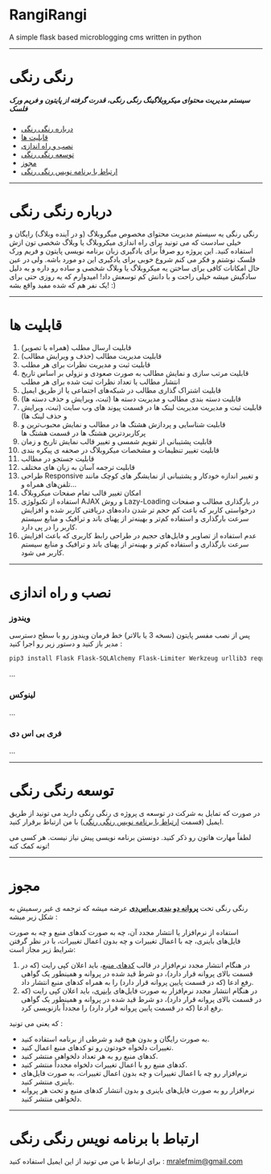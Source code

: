 # RangiRangi

A simple flask based microblogging cms written in python

---

# رنگی رنگی

##### سیستم مدیریت محتوای میکروبلاگینگ رنگی رنگی، قدرت گرفته از پایتون و فریم ورک فلسک



- [درباره رنگی رنگی](#درباره-رنگی-رنگی)
- [قابلیت ها](#قابلیت-ها)
- [نصب و راه اندازی](#نصب-و-راه-اندازی)
- [توسعه رنگی رنگی](#توسعه-رنگی-رنگی)
- [مجوز](#مجوز)
- [ارتباط با برنامه نویس رنگی رنگی](#ارتباط-با-برنامه-نویس-رنگی-رنگی)



---

# درباره رنگی رنگی

رنگی رنگی یه سیستم مدیریت محتوای مخصوص میگروبلاگ (و در آینده وبلاگ) رایگان و خیلی سادست که می تونید برای راه اندازی میکروبلاگ یا وبلاگ شخصی تون ازش استفاده کنید. این پروژه رو صرفاً برای یادگیری زبان برنامه نویسی پایتون و فریم ورک فلسک نوشتم و فکر می کنم شروع خوبی برای یادگیری این دو مورد باشه. ولی در عین حال امکانات کافی برای ساختن یه میکروبلاگ یا وبلاگ شخصی و ساده رو داره و به دلیل سادگیش میشه خیلی راحت و با دانش کم توسعش داد! امیدوارم که یه روزی حتی برای یک نفر هم که شده مفید واقع بشه! :)

---

# قابلیت ها

1. قابلیت ارسال مطلب (همراه با تصویر)
2. قابلیت مدیریت مطالب (حذف و ویرایش مطالب)
3. قابلیت ثبت و مدیریت نظرات برای هر مطلب
4. قابلیت مرتب سازی و نمایش مطالب به صورت صعودی و نزولی بر اساس تاریخ انتشار مطالب یا تعداد نظرات ثبت شده برای هر مطلب
5. قابلیت اشتراک گذاری مطالب در شبکه‌های اجتماعی یا از طریق ایمیل
6. قابلیت دسته بندی مطالب و مدیریت دسته ها (ثبت، ویرایش و حذف دسته ها)
7. قابلیت ثبت و مدیریت مدیریت لینک ها در قسمت پیوند های وب سایت (ثبت، ویرایش و حذف لینک ها)
8. قابلیت شناسایی و پردازش هشتگ ها در مطالب و نمایش محبوب‌ترین و پرکاربردترین هشتگ ها در قسمت هشتگ ها
9. قابلیت پشتیبانی از تقویم شمسی و تغییر قالب نمایش تاریخ و زمان
10. قابلیت تغییر تنظیمات و مشخصات میکروبلاگ در صحفه ی پیکره بندی
11. قابلیت جستجو در مطالب
12. قابلیت ترجمه آسان به زبان های مختلف
14. طراحی Responsive و تغییر اندازه خودکار و پشتیبانی از نمایشگر های کوچک مانند تلفن‌های همراه و...
15. امکان تغییر قالب تمام صفحات میکروبلاگ
16. استفاده از تکنولوژی AJAX و روش Lazy-Loading در بارگذاری مطالب و صفحات درخواستی کاربر که باعث کم حجم تر شدن داده‌های دریافتی کاربر شده و افزایش سرعت بارگذاری و استفاده کم‌تر و بهینه‌تر از پهنای باند و ترافیک و منابع سیستم کاربر را در پی دارد.
17. عدم استفاده از تصاویر و فایل‌های حجیم در طراحی رابط کاربری که باعث افزایش سرعت بارگذاری و استفاده کم‌تر و بهینه‌تر از پهنای باند و ترافیک و منابع سیستم کاربر می شود.



---

# نصب و راه اندازی

### ویندوز

پس از نصب مفسر پایتون (نسخه 3 یا بالاتر) خط فرمان ویندوز رو با سطح دسترسی مدیر باز کنید و دستور زیر رو اجرا کنید :

```powershell
pip3 install Flask Flask-SQLAlchemy Flask-Limiter Werkzeug urllib3 requests SQLAlchemy jdatetime 
```

...

### لینوکس

...

### فری بی اس دی

...

---

# توسعه رنگی رنگی

در صورت که تمایل به شرکت در توسعه ی پروژه ی رنگی رنگی دارید می تونید از طریق ایمیل (قسمت [ارتباط با برنامه نویس رنگی رنگی](#ارتباط-با-برنامه-نویس-رنگی-رنگی)) با من ارتباط برقرار کنید.

لطفاً مهارت هاتون رو ذکر کنید. دونستن برنامه نویسی پیش نیاز نیست. هر کسی می تونه کمک کنه!

---

# مجوز

رنگی رنگی تحت [**پروانه دو بندی بی‌اس‌دی**]([https://fa.wikipedia.org/wiki/%D9%BE%D8%B1%D9%88%D8%A7%D9%86%D9%87%E2%80%8C%D9%87%D8%A7%DB%8C_%D8%A8%DB%8C%E2%80%8C%D8%A7%D8%B3%E2%80%8C%D8%AF%DB%8C](https://fa.wikipedia.org/wiki/پروانه‌های_بی‌اس‌دی)) عرضه میشه که ترجمه ی غیر رسمیش به شکل زیر میشه :



استفاده از نرم‌افزار یا انتشار مجدد آن، چه به صورت کدهای منبع و چه به صورت فایل‌های باینری، چه با اعمال تغییرات و چه بدون اعمال تغییرات، با در نظر گرفتن شرایط زیر مجاز است:

1. در هنگام انتشار مجدد نرم‌افزار در قالب [کدهای منبع](https://fa.wikipedia.org/wiki/کدهای_منبع)، باید اعلان کپی رایت (که در قسمت بالای پروانه قرار دارد)، دو شرط قید شده در پروانه و همینطور یک گواهی رفع ادعا (که در قسمت پایین پروانه قرار دارد) را به همراه کدهای منبع انتشار داد.
2. در هنگام انتشار مجدد نرم‌افزار به صورت فایل‌های [باینری](https://fa.wikipedia.org/wiki/باینری)، باید اعلان کپی رایت (که در قسمت بالای پروانه قرار دارد)، دو شرط قید شده در پروانه و همینطور یک گواهی رفع ادعا (که در قسمت پایین پروانه قرار دارد) را مجدداً بازنویسی کرد.



که یعنی می تونید :

- به صورت رایگان و بدون هیچ قید و شرطی از برنامه استفاده کنید.
- تغییرات دلخواه خودتون رو تو کدهای منبع اعمال کنید.
- کدهای منبع رو به هر تعداد دلخواهی منتشر کنید.
- کدهای منبع رو با اعمال تغییرات دلخواه مجدداً منتشر کنید.
- نرم‌افزار رو چه با اعمال تغییرات و چه بدون اعمال تغییرات، به صورت فایل‌های باینری منتشر کنید.
- نرم‌افزار رو به صورت فایل‌های باینری و بدون انتشار کدهای منبع و تحت هر پروانه دلخواهی منتشر کنید.

---

# ارتباط با برنامه نویس رنگی رنگی

برای ارتباط با من می تونید از این ایمیل استفاده کنید : mralefmim@gmail.com
